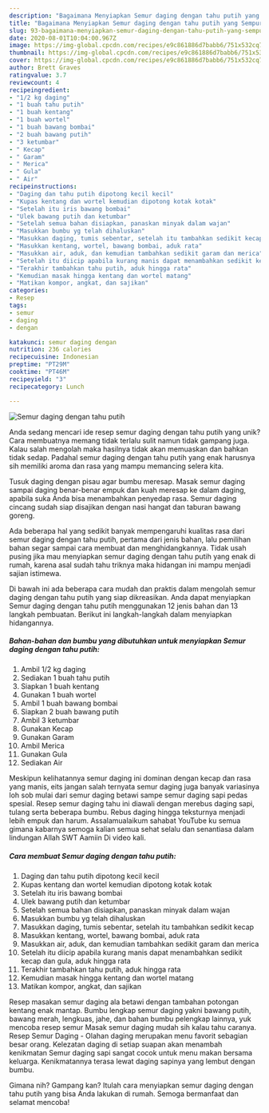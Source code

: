 ```yaml
---
description: "Bagaimana Menyiapkan Semur daging dengan tahu putih yang Sempurna"
title: "Bagaimana Menyiapkan Semur daging dengan tahu putih yang Sempurna"
slug: 93-bagaimana-menyiapkan-semur-daging-dengan-tahu-putih-yang-sempurna
date: 2020-08-01T10:04:00.967Z
image: https://img-global.cpcdn.com/recipes/e9c861886d7babb6/751x532cq70/semur-daging-dengan-tahu-putih-foto-resep-utama.jpg
thumbnail: https://img-global.cpcdn.com/recipes/e9c861886d7babb6/751x532cq70/semur-daging-dengan-tahu-putih-foto-resep-utama.jpg
cover: https://img-global.cpcdn.com/recipes/e9c861886d7babb6/751x532cq70/semur-daging-dengan-tahu-putih-foto-resep-utama.jpg
author: Brett Graves
ratingvalue: 3.7
reviewcount: 4
recipeingredient:
- "1/2 kg daging"
- "1 buah tahu putih"
- "1 buah kentang"
- "1 buah wortel"
- "1 buah bawang bombai"
- "2 buah bawang putih"
- "3 ketumbar"
- " Kecap"
- " Garam"
- " Merica"
- " Gula"
- " Air"
recipeinstructions:
- "Daging dan tahu putih dipotong kecil kecil"
- "Kupas kentang dan wortel kemudian dipotong kotak kotak"
- "Setelah itu iris bawang bombai"
- "Ulek bawang putih dan ketumbar"
- "Setelah semua bahan disiapkan, panaskan minyak dalam wajan"
- "Masukkan bumbu yg telah dihaluskan"
- "Masukkan daging, tumis sebentar, setelah itu tambahkan sedikit kecap"
- "Masukkan kentang, wortel, bawang bombai, aduk rata"
- "Masukkan air, aduk, dan kemudian tambahkan sedikit garam dan merica"
- "Setelah itu diicip apabila kurang manis dapat menambahkan sedikit kecap dan gula, aduk hingga rata"
- "Terakhir tambahkan tahu putih, aduk hingga rata"
- "Kemudian masak hingga kentang dan wortel matang"
- "Matikan kompor, angkat, dan sajikan"
categories:
- Resep
tags:
- semur
- daging
- dengan

katakunci: semur daging dengan 
nutrition: 236 calories
recipecuisine: Indonesian
preptime: "PT29M"
cooktime: "PT46M"
recipeyield: "3"
recipecategory: Lunch

---
```



![Semur daging dengan tahu putih](https://img-global.cpcdn.com/recipes/e9c861886d7babb6/751x532cq70/semur-daging-dengan-tahu-putih-foto-resep-utama.jpg)

Anda sedang mencari ide resep semur daging dengan tahu putih yang unik? Cara membuatnya memang tidak terlalu sulit namun tidak gampang juga. Kalau salah mengolah maka hasilnya tidak akan memuaskan dan bahkan tidak sedap. Padahal semur daging dengan tahu putih yang enak harusnya sih memiliki aroma dan rasa yang mampu memancing selera kita.

Tusuk daging dengan pisau agar bumbu meresap. Masak semur daging sampai daging benar-benar empuk dan kuah meresap ke dalam daging, apabila suka Anda bisa menambahkan penyedap rasa. Semur daging cincang sudah siap disajikan dengan nasi hangat dan taburan bawang goreng.

Ada beberapa hal yang sedikit banyak mempengaruhi kualitas rasa dari semur daging dengan tahu putih, pertama dari jenis bahan, lalu pemilihan bahan segar sampai cara membuat dan menghidangkannya. Tidak usah pusing jika mau menyiapkan semur daging dengan tahu putih yang enak di rumah, karena asal sudah tahu triknya maka hidangan ini mampu menjadi sajian istimewa.


Di bawah ini ada beberapa cara mudah dan praktis dalam mengolah semur daging dengan tahu putih yang siap dikreasikan. Anda dapat menyiapkan Semur daging dengan tahu putih menggunakan 12 jenis bahan dan 13 langkah pembuatan. Berikut ini langkah-langkah dalam menyiapkan hidangannya.

<!--inarticleads1-->

##### Bahan-bahan dan bumbu yang dibutuhkan untuk menyiapkan Semur daging dengan tahu putih:

1. Ambil 1/2 kg daging
1. Sediakan 1 buah tahu putih
1. Siapkan 1 buah kentang
1. Gunakan 1 buah wortel
1. Ambil 1 buah bawang bombai
1. Siapkan 2 buah bawang putih
1. Ambil 3 ketumbar
1. Gunakan  Kecap
1. Gunakan  Garam
1. Ambil  Merica
1. Gunakan  Gula
1. Sediakan  Air


Meskipun kelihatannya semur daging ini dominan dengan kecap dan rasa yang manis, eits jangan salah ternyata semur daging juga banyak variasinya loh sob mulai dari semur daging betawi sampe semur daging sapi pedas spesial. Resep semur daging tahu ini diawali dengan merebus daging sapi, tulang serta beberapa bumbu. Rebus daging hingga teksturnya menjadi lebih empuk dan harum. Assalamualaikum sahabat YouTube ku semua gimana kabarnya semoga kalian semua sehat selalu dan senantiasa dalam lindungan Allah SWT Aamiin Di video kali. 

<!--inarticleads2-->

##### Cara membuat Semur daging dengan tahu putih:

1. Daging dan tahu putih dipotong kecil kecil
1. Kupas kentang dan wortel kemudian dipotong kotak kotak
1. Setelah itu iris bawang bombai
1. Ulek bawang putih dan ketumbar
1. Setelah semua bahan disiapkan, panaskan minyak dalam wajan
1. Masukkan bumbu yg telah dihaluskan
1. Masukkan daging, tumis sebentar, setelah itu tambahkan sedikit kecap
1. Masukkan kentang, wortel, bawang bombai, aduk rata
1. Masukkan air, aduk, dan kemudian tambahkan sedikit garam dan merica
1. Setelah itu diicip apabila kurang manis dapat menambahkan sedikit kecap dan gula, aduk hingga rata
1. Terakhir tambahkan tahu putih, aduk hingga rata
1. Kemudian masak hingga kentang dan wortel matang
1. Matikan kompor, angkat, dan sajikan


Resep masakan semur daging ala betawi dengan tambahan potongan kentang enak mantap. Bumbu lengkap semur daging yakni bawang putih, bawang merah, lengkuas, jahe, dan bahan bumbu pelengkap lainnya, yuk mencoba resep semur Masak semur daging mudah sih kalau tahu caranya. Resep Semur Daging - Olahan daging merupakan menu favorit sebagian besar orang. Kelezatan daging di setiap suapan akan menambah kenikmatan Semur daging sapi sangat cocok untuk menu makan bersama keluarga. Kenikmatannya terasa lewat daging sapinya yang lembut dengan bumbu. 

Gimana nih? Gampang kan? Itulah cara menyiapkan semur daging dengan tahu putih yang bisa Anda lakukan di rumah. Semoga bermanfaat dan selamat mencoba!
